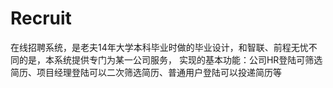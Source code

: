 # Recruit
在线招聘系统，是老夫14年大学本科毕业时做的毕业设计，和智联、前程无忧不同的是，本系统提供专门为某一公司服务，
实现的基本功能：公司HR登陆可筛选简历、项目经理登陆可以二次筛选简历、普通用户登陆可以投递简历等
